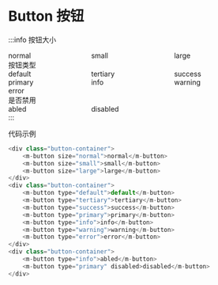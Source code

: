 # Button 按钮
:::info
按钮大小
<div class="button-container">
    <m-button size="normal">normal</m-button>
    <m-button size="small">small</m-button>
    <m-button size="large">large</m-button>
</div>
按钮类型
<div class="button-container">
    <m-button type="default">default</m-button>
    <m-button type="tertiary">tertiary</m-button>
    <m-button type="success">success</m-button>
    <m-button type="primary">primary</m-button>
    <m-button type="info">info</m-button>
    <m-button type="warning">warning</m-button>
    <m-button type="error">error</m-button>
</div>
是否禁用
<div class="button-container">
    <m-button type="info">abled</m-button>
    <m-button type="primary" disabled>disabled</m-button>
</div>
:::

代码示例
```js
<div class="button-container">
    <m-button size="normal">normal</m-button>
    <m-button size="small">small</m-button>
    <m-button size="large">large</m-button>
</div>
<div class="button-container">
    <m-button type="default">default</m-button>
    <m-button type="tertiary">tertiary</m-button>
    <m-button type="success">success</m-button>
    <m-button type="primary">primary</m-button>
    <m-button type="info">info</m-button>
    <m-button type="warning">warning</m-button>
    <m-button type="error">error</m-button>
</div>
<div class="button-container">
    <m-button type="info">abled</m-button>
    <m-button type="primary" disabled>disabled</m-button>
</div>
```

<style> 
    .button-container {
        display: grid;
        grid-template-columns: repeat(3, 33.33%);
    }
</style>
